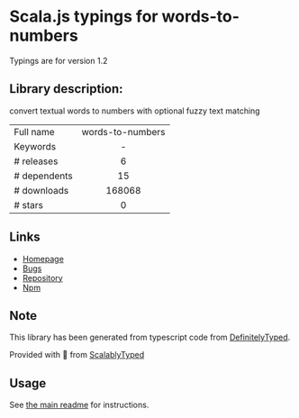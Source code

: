 
# Scala.js typings for words-to-numbers

Typings are for version 1.2

## Library description:
convert textual words to numbers with optional fuzzy text matching

|                    |                 |
| ------------------ | :-------------: |
| Full name          | words-to-numbers |
| Keywords           | - |
| # releases         | 6 |
| # dependents       | 15 |
| # downloads        | 168068 |
| # stars            | 0 |

## Links
- [Homepage](https://github.com/finnfiddle/words-to-numbers)
- [Bugs](https://github.com/finnfiddle/words-to-numbers/issues)
- [Repository](https://github.com/finnfiddle/words-to-numbers)
- [Npm](https://www.npmjs.com/package/words-to-numbers)
    


## Note
This library has been generated from typescript code from [DefinitelyTyped](https://definitelytyped.org).

Provided with :purple_heart: from [ScalablyTyped](https://github.com/oyvindberg/ScalablyTyped)

## Usage
See [the main readme](../../readme.md) for instructions.


